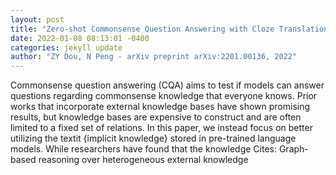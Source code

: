 ```yaml
--- 
layout: post 
title: "Zero-shot Commonsense Question Answering with Cloze Translation and Consistency Optimization" 
date: 2022-01-08 08:13:01 -0400 
categories: jekyll update 
author: "ZY Dou, N Peng - arXiv preprint arXiv:2201.00136, 2022" 
--- 
```

Commonsense question answering (CQA) aims to test if models can answer questions regarding commonsense knowledge that everyone knows. Prior works that incorporate external knowledge bases have shown promising results, but knowledge bases are expensive to construct and are often limited to a fixed set of relations. In this paper, we instead focus on better utilizing the textit {implicit knowledge} stored in pre-trained language models. While researchers have found that the knowledge Cites: Graph-based reasoning over heterogeneous external knowledge